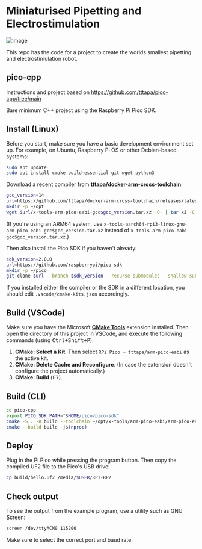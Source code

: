 # Miniaturised Pipetting and Electrostimulation
![image](https://github.com/user-attachments/assets/5efe55c7-9b72-4662-9c70-7520681d289c)

This repo has the code for a project to create the worlds smallest pipetting and electrostimulation robot.

## pico-cpp
Instructions and project based on https://github.com/tttapa/pico-cpp/tree/main

Bare minimum C++ project using the Raspberry Pi Pico SDK.

## Install (Linux)

Before you start, make sure you have a basic development environment set up. For
example, on Ubuntu, Raspberry Pi OS or other Debian-based systems:
```sh
sudo apt update
sudo apt install cmake build-essential git wget python3
```

Download a recent compiler from [**tttapa/docker-arm-cross-toolchain**](https://github.com/tttapa/docker-arm-cross-toolchain):
```sh
gcc_version=14
url=https://github.com/tttapa/docker-arm-cross-toolchain/releases/latest/download
mkdir -p ~/opt
wget $url/x-tools-arm-pico-eabi-gcc$gcc_version.tar.xz -O- | tar xJ -C ~/opt
```
(If you're using an ARM64 system, use `x-tools-aarch64-rpi3-linux-gnu-arm-pico-eabi-gcc$gcc_version.tar.xz`
instead of `x-tools-arm-pico-eabi-gcc$gcc_version.tar.xz`.)

Then also install the Pico SDK if you haven't already:
```sh
sdk_version=2.0.0
url=https://github.com/raspberrypi/pico-sdk
mkdir -p ~/pico
git clone $url --branch $sdk_version --recurse-submodules --shallow-submodules ~/pico/pico-sdk
```

If you installed either the compiler or the SDK in a different location, you
should edit `.vscode/cmake-kits.json` accordingly.

## Build (VSCode)

Make sure you have the Microsoft [**CMake Tools**](https://marketplace.visualstudio.com/items?itemName=ms-vscode.cmake-tools) extension installed.
Then open the directory of this project in VSCode, and execute the following commands (using <kbd>Ctrl+Shift+P</kbd>):

 1. **CMake: Select a Kit**. Then select `RPi Pico ─ tttapa/arm-pico-eabi` as the active kit.
 2. **CMake: Delete Cache and Reconfigure**. (In case the extension doesn't configure the project automatically.)
 3. **CMake: Build** (<kbd>F7</kbd>).

## Build (CLI)

```sh
cd pico-cpp
export PICO_SDK_PATH="$HOME/pico/pico-sdk"
cmake -S . -B build --toolchain ~/opt/x-tools/arm-pico-eabi/arm-pico-eabi.toolchain.cmake
cmake --build build -j$(nproc)
```

## Deploy

Plug in the Pi Pico while pressing the program button. Then copy the compiled UF2 file to the Pico's USB drive:
```sh
cp build/hello.uf2 /media/$USER/RPI-RP2
```

## Check output

To see the output from the example program, use a utility such as GNU Screen:
```sh
screen /dev/ttyACM0 115200
```
Make sure to select the correct port and baud rate.
